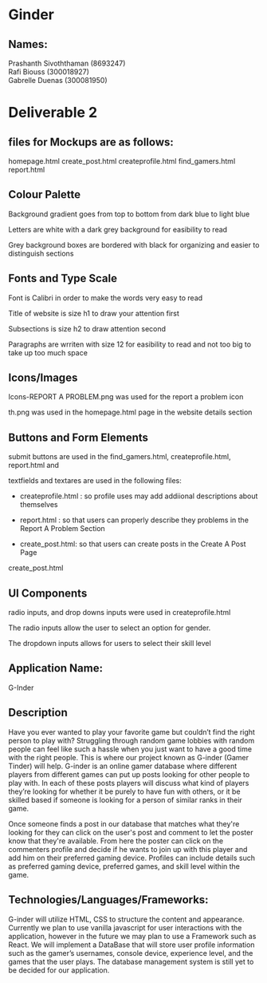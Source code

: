 # Ginder

## Names:
Prashanth Sivoththaman (8693247)  
Rafi Biouss (300018927)  
Gabrelle Duenas (300081950)  



# Deliverable 2

## files for Mockups are as follows:

homepage.html
create_post.html
createprofile.html
find_gamers.html
report.html

## Colour Palette

Background gradient goes from top to bottom from dark blue to light blue

Letters are white with a dark grey background for easibility to read 

Grey background boxes are bordered with black for organizing and easier to distinguish sections

## Fonts and Type Scale

Font is Calibri in order to make the words very easy to read

Title of website is size h1 to draw your attention first

Subsections is size h2 to draw attention second

Paragraphs are wrriten with size 12 for easibility to read and not too big to take up too much space 

## Icons/Images

Icons-REPORT A PROBLEM.png was used for the report a problem icon

th.png was used in the homepage.html page in the website details section

## Buttons and Form Elements

submit buttons are used in the find_gamers.html, createprofile.html, report.html and

textfields and textares are used in the following files:

- createprofile.html : so profile uses may add addiional descriptions about themselves

- report.html :  so that users can properly describe they problems in the Report A Problem Section

- create_post.html: so that users can create posts in the Create A Post Page

create_post.html

## UI Components

radio inputs, and drop downs inputs were used in createprofile.html

The radio inputs allow the user to select an option for gender.

The dropdown inputs allows for users to select their skill level





## Application Name:
G-Inder

## Description
Have you ever wanted to play your favorite game but couldn’t find the right person to play with? Struggling through random game lobbies with random people can feel like such a hassle when you just want to have a good time with the right people. This is where our project known as G-inder (Gamer Tinder) will help. G-inder is an online gamer database where different players from different games can put up posts looking for other people to play with. In each of these posts players will discuss what kind of players they’re looking for whether it be purely to have fun with others, or it be skilled based if someone is looking for a person of similar ranks in their game.

Once someone finds a post in our database that matches what they're looking for they can click on the user's post and comment to let the poster know that they're available. From here the poster can click on the commenters profile and decide if he wants to join up with this player and add him on their preferred gaming device. Profiles can include details such as preferred gaming device, preferred games, and skill level within the game.

## Technologies/Languages/Frameworks:

G-inder will utilize  HTML, CSS to structure the content and appearance. Currently we plan to use vanilla javascript for user interactions with the application, however in the future we may plan to use a Framework such as React. We will implement a DataBase that will store user profile information such as the gamer’s usernames, console device, experience level, and the games that the user plays. The database management system is still yet to be decided for our application.  
